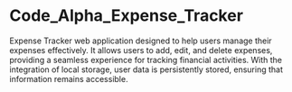 # Code_Alpha_Expense_Tracker
Expense Tracker web application designed to help users manage their expenses effectively. It allows users to add, edit, and delete expenses, providing a seamless experience for tracking financial activities. With the integration of local storage, user data is persistently stored, ensuring that information remains accessible.

